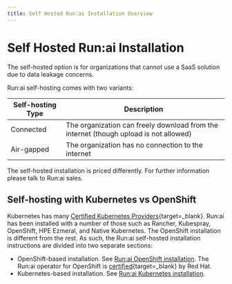 ```yaml
---
title: Self Hosted Run:ai Installation Overview
---
```

# Self Hosted Run:ai Installation


The self-hosted option is for organizations that cannot use a SaaS solution due to data leakage concerns.

Run:ai self-hosting comes with two variants:

| Self-hosting Type | Description | 
|-------------------|-------------|
| Connected | The organization can freely download from the internet (though upload is not allowed)    |
| Air-gapped | The organization has no connection to the internet <br> |

The self-hosted installation is priced differently. For further information please talk to Run:ai sales. 
## Self-hosting with Kubernetes vs OpenShift

Kubernetes has many [Certified Kubernetes Providers](https://kubernetes.io/docs/setup/#production-environment){target=_blank}. Run:ai has been installed with a number of those such as Rancher, Kubespray, OpenShift, HPE Ezmeral, and Native Kubernetes. The OpenShift installation is different from the rest. As such, the Run:ai self-hosted installation instructions are divided into two separate sections:

* OpenShift-based installation. See [Run:ai OpenShift installation](ocp/prerequisites.md). The Run:ai operator for OpenShift is [certified](https://catalog.redhat.com/software/operators/detail/60be3acc3308418324b5e9d8){target=_blank} by Red Hat.
* Kubernetes-based installation. See [Run:ai Kubernetes installation](k8s/prerequisites.md).




